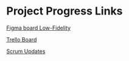 # Project Progress Links

[Figma board Low-Fidelity](https://www.figma.com/design/azDgnPjG9kHrt873leGrbt/INTEX?node-id=0-1&t=DIpZH3DjBlj0qa3z-1)

[Trello Board](https://trello.com/invite/b/67f3ed474be17b4c29c6ecfd/ATTI0ae5deeadd492d76131ccf564cb82e7b3852A1C4/04-02-intex)

[Scrum Updates](https://www.figma.com/board/lsN4eMqtu62mFPmUbgGsMG/2025W-INTEX-Figma-04-02?node-id=0-1&t=Ss1mx9dQWxbbqjoM-1)

